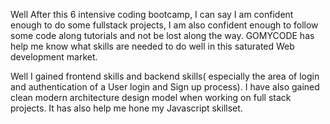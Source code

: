 Well After this 6 intensive coding bootcamp, I can say I am confident enough to do some fullstack projects, I am also confident enough to follow some code along tutorials and not be lost along the way. GOMYCODE has help me know what skills are needed to do well in this saturated Web development market.

Well I gained frontend skills and backend skills( especially the area of login and authentication of a User login and Sign up process). I have also gained clean modern architecture design model when working on full stack projects. It has also help me hone my Javascript skillset.

